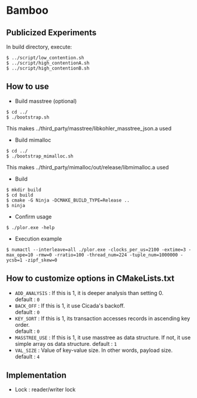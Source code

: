 # Bamboo

## Publicized Experiments
In build directory, execute:
```
$ ../script/low_contention.sh
$ ../script/high_contentionA.sh
$ ../script/high_contentionB.sh
```

## How to use
- Build masstree (optional)
```
$ cd ../
$ ./bootstrap.sh
```
This makes ../third_party/masstree/libkohler_masstree_json.a used 
- Build mimalloc
```
$ cd ../
$ ./bootstrap_mimalloc.sh
```
This makes ../third_party/mimalloc/out/release/libmimalloc.a used 
- Build 
```
$ mkdir build
$ cd build
$ cmake -G Ninja -DCMAKE_BUILD_TYPE=Release ..
$ ninja
```
- Confirm usage 
```
$ ./plor.exe -help
```
- Execution example 
```
$ numactl --interleave=all ./plor.exe -clocks_per_us=2100 -extime=3 -max_ope=10 -rmw=0 -rratio=100 -thread_num=224 -tuple_num=1000000 -ycsb=1 -zipf_skew=0
```

## How to customize options in CMakeLists.txt
- `ADD_ANALYSIS` : If this is 1, it is deeper analysis than setting 0.<br>
default : `0`
- `BACK_OFF` : If this is 1, it use Cicada's backoff.<br>
default : `0`
- `KEY_SORT` : If this is 1, its transaction accesses records in ascending key order.<br>
default : `0`
- `MASSTREE_USE` : If this is 1, it use masstree as data structure. If not, it use simple array αs data structure.
default : `1`
- `VAL_SIZE` : Value of key-value size. In other words, payload size.<br>
default : `4`


## Implementation
- Lock : reader/writer lock
